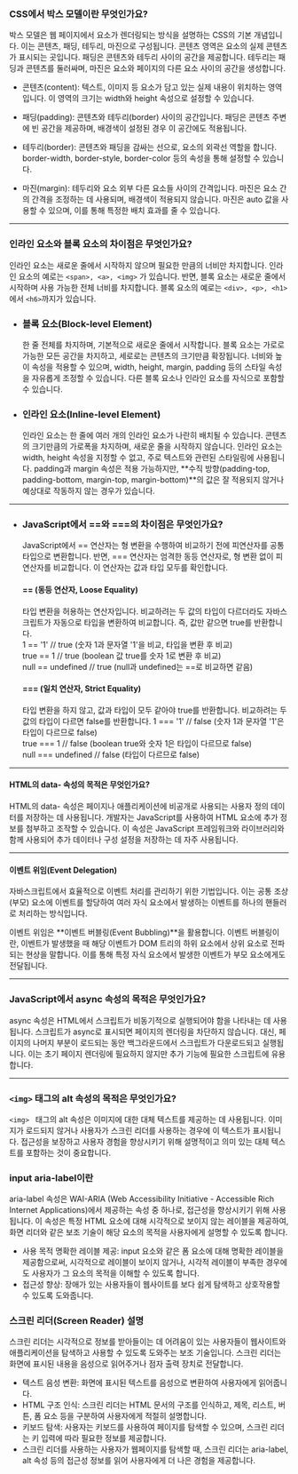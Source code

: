 ### CSS에서 박스 모델이란 무엇인가요?

박스 모델은 웹 페이지에서 요소가 렌더링되는 방식을 설명하는 CSS의 기본 개념입니다. 이는 콘텐츠, 패딩, 테두리, 마진으로 구성됩니다. 콘텐츠 영역은 요소의 실제 콘텐츠가 표시되는 곳입니다. 패딩은 콘텐츠와 테두리 사이의 공간을 제공합니다. 테두리는 패딩과 콘텐츠를 둘러싸며, 마진은 요소와 페이지의 다른 요소 사이의 공간을 생성합니다.

- 콘텐츠(content): 텍스트, 이미지 등 요소가 담고 있는 실제 내용이 위치하는 영역입니다. 이 영역의 크기는 width와 height 속성으로 설정할 수 있습니다.

- 패딩(padding): 콘텐츠와 테두리(border) 사이의 공간입니다. 패딩은 콘텐츠 주변에 빈 공간을 제공하며, 배경색이 설정된 경우 이 공간에도 적용됩니다.

- 테두리(border): 콘텐츠와 패딩을 감싸는 선으로, 요소의 외곽선 역할을 합니다. border-width, border-style, border-color 등의 속성을 통해 설정할 수 있습니다.

- 마진(margin): 테두리와 요소 외부 다른 요소들 사이의 간격입니다. 마진은 요소 간의 간격을 조정하는 데 사용되며, 배경색이 적용되지 않습니다. 마진은 auto 값을 사용할 수 있으며, 이를 통해 특정한 배치 효과를 줄 수 있습니다.

---

### 인라인 요소와 블록 요소의 차이점은 무엇인가요?

인라인 요소는 새로운 줄에서 시작하지 않으며 필요한 만큼의 너비만 차지합니다. 인라인 요소의 예로는 `<span>, <a>, <img>` 가 있습니다. 반면, 블록 요소는 새로운 줄에서 시작하며 사용 가능한 전체 너비를 차지합니다. 블록 요소의 예로는 `<div>, <p>, <h1>`에서 `<h6>`까지가 있습니다.

- ### 블록 요소(Block-level Element)

  한 줄 전체를 차지하며, 기본적으로 새로운 줄에서 시작합니다.
  블록 요소는 가로로 가능한 모든 공간을 차지하고, 세로로는 콘텐츠의 크기만큼 확장됩니다.
  너비와 높이 속성을 적용할 수 있으며, width, height, margin, padding 등의 스타일 속성을 자유롭게 조정할 수 있습니다.
  다른 블록 요소나 인라인 요소를 자식으로 포함할 수 있습니다.

- ### 인라인 요소(Inline-level Element)
  인라인 요소는 한 줄에 여러 개의 인라인 요소가 나란히 배치될 수 있습니다.
  콘텐츠의 크기만큼의 가로폭을 차지하며, 새로운 줄을 시작하지 않습니다.
  인라인 요소는 width, height 속성을 지정할 수 없고, 주로 텍스트와 관련된 스타일링에 사용됩니다.
  padding과 margin 속성은 적용 가능하지만, **수직 방향(padding-top, padding-bottom, margin-top, margin-bottom)**의 값은 잘 적용되지 않거나 예상대로 작동하지 않는 경우가 있습니다.

---

- ### JavaScript에서 ==와 ===의 차이점은 무엇인가요?

  JavaScript에서 == 연산자는 형 변환을 수행하여 비교하기 전에 피연산자를 공통 타입으로 변환합니다. 반면, === 연산자는 엄격한 동등 연산자로, 형 변환 없이 피연산자를 비교합니다. 이 연산자는 값과 타입 모두를 확인합니다.

  #### == (동등 연산자, Loose Equality)

  타입 변환을 허용하는 연산자입니다.
  비교하려는 두 값의 타입이 다르더라도 자바스크립트가 자동으로 타입을 변환하여 비교합니다.
  즉, 값만 같으면 true를 반환합니다. </br>
  1 == '1' // true (숫자 1과 문자열 '1'을 비교, 타입을 변환 후 비교)</br>
  true == 1 // true (boolean 값 true를 숫자 1로 변환 후 비교)</br>
  null == undefined // true (null과 undefined는 ==로 비교하면 같음)</br>

  #### === (일치 연산자, Strict Equality)

  타입 변환을 하지 않고, 값과 타입이 모두 같아야 true를 반환합니다.
  비교하려는 두 값의 타입이 다르면 false를 반환합니다.
  1 === '1' // false (숫자 1과 문자열 '1'은 타입이 다르므로 false) </br>
  true === 1 // false (boolean true와 숫자 1은 타입이 다르므로 false) </br>
  null === undefined // false (타입이 다르므로 false)</br>

---

#### HTML의 data- 속성의 목적은 무엇인가요?

HTML의 data- 속성은 페이지나 애플리케이션에 비공개로 사용되는 사용자 정의 데이터를 저장하는 데 사용됩니다. 개발자는 JavaScript를 사용하여 HTML 요소에 추가 정보를 첨부하고 조작할 수 있습니다. 이 속성은 JavaScript 프레임워크와 라이브러리와 함께 사용되어 추가 데이터나 구성 설정을 저장하는 데 자주 사용됩니다.

---

#### 이벤트 위임(Event Delegation)

자바스크립트에서 효율적으로 이벤트 처리를 관리하기 위한 기법입니다. 이는 공통 조상(부모) 요소에 이벤트를 할당하여 여러 자식 요소에서 발생하는 이벤트를 하나의 핸들러로 처리하는 방식입니다.

이벤트 위임은 **이벤트 버블링(Event Bubbling)**을 활용합니다. 이벤트 버블링이란, 이벤트가 발생했을 때 해당 이벤트가 DOM 트리의 하위 요소에서 상위 요소로 전파되는 현상을 말합니다. 이를 통해 특정 자식 요소에서 발생한 이벤트가 부모 요소에게도 전달됩니다.

---

### JavaScript에서 async 속성의 목적은 무엇인가요?

async 속성은 HTML에서 스크립트가 비동기적으로 실행되어야 함을 나타내는 데 사용됩니다. 스크립트가 async로 표시되면 페이지의 렌더링을 차단하지 않습니다. 대신, 페이지의 나머지 부분이 로드되는 동안 백그라운드에서 스크립트가 다운로드되고 실행됩니다. 이는 초기 페이지 렌더링에 필요하지 않지만 추가 기능에 필요한 스크립트에 유용합니다.

---

### `<img>` 태그의 alt 속성의 목적은 무엇인가요?

`<img> ` 태그의 alt 속성은 이미지에 대한 대체 텍스트를 제공하는 데 사용됩니다. 이미지가 로드되지 않거나 사용자가 스크린 리더를 사용하는 경우에 이 텍스트가 표시됩니다. 접근성을 보장하고 사용자 경험을 향상시키기 위해 설명적이고 의미 있는 대체 텍스트를 포함하는 것이 중요합니다.

### input aria-label이란

aria-label 속성은 WAI-ARIA (Web Accessibility Initiative - Accessible Rich Internet Applications)에서 제공하는 속성 중 하나로, 접근성을 향상시키기 위해 사용됩니다. 이 속성은 특정 HTML 요소에 대해 시각적으로 보이지 않는 레이블을 제공하여, 화면 리더와 같은 보조 기술이 해당 요소의 목적을 사용자에게 설명할 수 있도록 합니다.

- 사용 목적
  명확한 레이블 제공: input 요소와 같은 폼 요소에 대해 명확한 레이블을 제공함으로써, 시각적으로 레이블이 보이지 않거나, 시각적 레이블이 부족한 경우에도 사용자가 그 요소의 목적을 이해할 수 있도록 합니다.
- 접근성 향상: 장애가 있는 사용자들이 웹사이트를 보다 쉽게 탐색하고 상호작용할 수 있도록 도와줍니다.

### 스크린 리더(Screen Reader) 설명

스크린 리더는 시각적으로 정보를 받아들이는 데 어려움이 있는 사용자들이 웹사이트와 애플리케이션을 탐색하고 사용할 수 있도록 도와주는 보조 기술입니다. 스크린 리더는 화면에 표시된 내용을 음성으로 읽어주거나 점자 출력 장치로 전달합니다.

- 텍스트 음성 변환: 화면에 표시된 텍스트를 음성으로 변환하여 사용자에게 읽어줍니다.
- HTML 구조 인식: 스크린 리더는 HTML 문서의 구조를 인식하고, 제목, 리스트, 버튼, 폼 요소 등을 구분하여 사용자에게 적절히 설명합니다.
- 키보드 탐색: 사용자는 키보드를 사용하여 페이지를 탐색할 수 있으며, 스크린 리더는 키 입력에 따라 필요한 정보를 제공합니다.
- 스크린 리더를 사용하는 사용자가 웹페이지를 탐색할 때, 스크린 리더는 aria-label, alt 속성 등의 접근성 정보를 읽어 사용자에게 더 나은 경험을 제공합니다.
